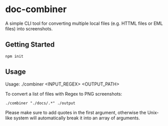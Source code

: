 # doc-combiner

A simple CLI tool for converting multiple local files (e.g. HTTML files or EML files) into screenshots.

## Getting Started

```
npm init
```

## Usage

Usage: ./combiner <INPUT_REGEX> <OUTPUT_PATH>

To convert a list of files with Regex to PNG screenshots:

```
./combiner "./docs/.*" ./output
```

Please make sure to add quotes in the first argument, otherwise the Unix-like system will automatically break it into an array of arguments.
